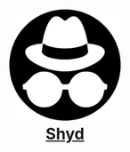<h1 align="center">
  <a href="https://shyd.xyz" target="_blank">
  <img src="assets/img/logo.png" width=200 height=200/><br>
  Shyd
  </a>
</h1>
